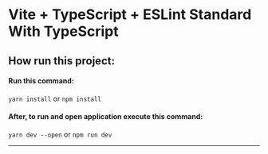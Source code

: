 # Vite + TypeScript + ESLint Standard With TypeScript

## How run this project:

#### Run this command:
`yarn install` or `npm install`

#### After, to run and open application execute this command:
`yarn dev --open` or `npm run dev`

---
